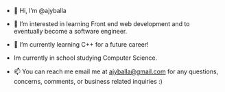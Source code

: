 - 👋 Hi, I’m @ajyballa

- 👀 I’m interested in learning Front end web development and to eventually become a software engineer.
- 🌱 I’m currently learning C++ for a future career!

- Im currently in school studying Computer Science.
- 📫 You can reach me email me at ajyballa@gmail.com for any questions, concerns, comments, or business related inquiries :)
